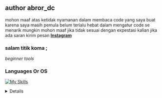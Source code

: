 ## author abror_dc

mohon maaf atas ketidak nyamanan dalam membaca code yang saya buat karena saya masih pemula belum terlalu hebat dalam mengatur code se menarik mungkin mohon maaf jika tidak sesuai dengan expestasi kalian
jika ada saran kirim pesan 
**[Instagram](https://www.instagram.com/abror_dc)**

### salam titik koma ;

<i>beginner tools</i>

### Languages Or OS

[![My Skills](https://skillicons.dev/icons?i=py,js,ts,php,html,css,bootstrap,tailwind,sass,md,git,github,bash,kali,linux,windows,mysql,mongodb,sqlite,firebase,prisma,nodejs,react,express,vscode,vite,vue,stackoverflow&perline=7)](https://skillicons.dev)


<details>
<p align="center">
  <a href="https://github.com/DemtimCod?tab=repositories">
  <img src="https://img.shields.io/badge/LeetCode-blue?style=flat-square&logo=LeetCode" alt="LeetCode">
    </a>
</p>


<p align="center">
  <a href="https://github.com/DemtimCod">
    <img src="http://github-profile-summary-cards.vercel.app/api/cards/profile-details?username=DemtimCod&theme=transparent" />
  </a>
  <a href="https://github.com/DemtimCod">
    <img src="https://github-readme-streak-stats.herokuapp.com/?user=DemtimCod&hide_border=true&card_width=338&theme=transparent" />
  </a>
  <a href="https://github.com/DemtimCod">
    <img src="http://github-profile-summary-cards.vercel.app/api/cards/stats?username=DemtimCod&theme=transparent" />
  </a>
  <a href="https://github.com/DemtimCod">
    <img src="https://github-readme-stats.vercel.app/api/top-langs/?username=DemtimCod&langs_count=10&exclude_repo=&hide=jupyter%20notebook,vim%20script" />
  </a>
</p>
<p align="center">
  <a href="https://github.com/DemtimCod">
    <img src="https://komarev.com/ghpvc/?username=DemtimCod&color=blue&style=flat)" />
  </a>
</p>


### follow social media demtimcod

[![instagram](https://skillicons.dev/icons?i=instagram)](https://www.instagram.com/abror_dc/)
[![twitter](https://skillicons.dev/icons?i=twitter)](https://twitter.com/CEO_demtimcod?t=osCeVR-JeR0dTQOpgIjvow&s=09)
[![Discord](https://skillicons.dev/icons?i=discord)](https://discord.gg/ypHUxJth)
